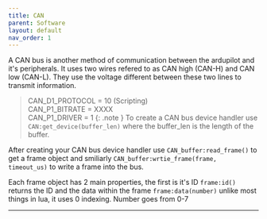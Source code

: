 ```yaml
---
title: CAN
parent: Software
layout: default
nav_order: 1
---
```


A CAN bus is another method of communication between the ardupilot and it's peripherals. It uses two wires refered to as CAN high (CAN-H) and CAN low (CAN-L). They use the voltage different between these two lines to transmit information.
>CAN_D1_PROTOCOL = 10 (Scripting)  
>CAN_P1_BITRATE = XXXX  
>CAN_P1_DRIVER = 1
{: .note }
To create a CAN bus device handler use `CAN:get_device(buffer_len)` where the buffer_len is the length of the buffer. 

After creating your CAN bus device handler use `CAN_buffer:read_frame()` to get a frame object and smiliarly `CAN_buffer:wrtie_frame(frame, timeout_us)` to write a frame into the bus.

Each frame object has 2 main properties, the first is it's ID `frame:id()` returns the ID and the data within the frame `frame:data(number)` unlike most things in lua, it uses 0 indexing. Number goes from 0-7

----